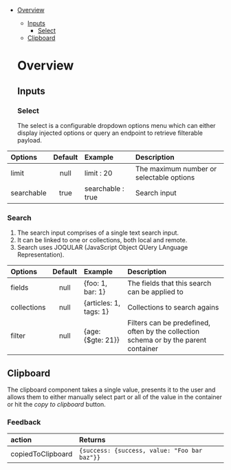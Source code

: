 - [Overview](#overview)
  - [Inputs](#inputs)
    - [Select](#select)
  - [Clipboard](#clipboard)

  # Overview

  ## Inputs

  ### Select

  The select is a configurable dropdown options menu which can either display injected options or query an endpoint to retrieve filterable payload.

| Options | Default        | Example           | Description  |
| :------------- |:-------------:| :-------------| :-------------|
| limit      | null | limit : 20 | The maximum number or selectable options |
| searchable      | true | searchable : true | Search input |

### Search
1. The search input comprises of a single text search input. 
2. It can be linked to one or collections, both local and remote.
3. Search uses JOQULAR (JavaScript Object QUery LAnguage Representation).

| Options | Default        | Example           | Description  |
| :------------- |:-------------:| :-------------| :-------------|
| fields      | null | {foo: 1, bar: 1} | The fields that this search can be applied to |
| collections      | null | {articles: 1, tags: 1} | Collections to search agains |
| filter      | null | {age: {$gte: 21}} | Filters can be predefined, often by the collection schema or by the parent container |

## Clipboard
The clipboard component takes a single value, presents it to the user and allows them to either manually select part or all of the value in the container or hit the *copy to clipboard* button.

### Feedback
| action | Returns |
| :------------- |:-------------| 
| copiedToClipboard      | `{success: {success, value: "Foo bar baz"}}` | 
